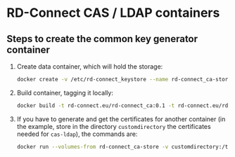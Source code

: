 RD-Connect CAS / LDAP containers
================================

Steps to create the common key generator container
--------------------------------------------

1. Create data container, which will hold the storage:

	```bash
	docker create -v /etc/rd-connect_keystore --name rd-connect_ca-store centos:7 /bin/true
	```

2. Build container, tagging it locally:

	```bash
	docker build -t rd-connect.eu/rd-connect_ca:0.1 -t rd-connect.eu/rd-connect_ca:latest rd-connect-common-key-generator
	```

3. If you have to generate and get the certificates for another container (in the example, store in the directory `customdirectory` the certificates needed for `cas-ldap`), the commands are:

	```bash
	docker run --volumes-from rd-connect_ca-store -v customdirectory:/tmp/rd-connect_certs rd-connect.eu/rd-connect_ca cas-ldap
	
	```
